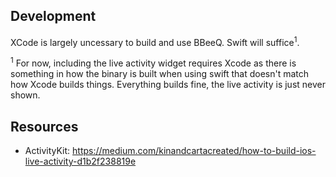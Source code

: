 ## Development

XCode is largely uncessary to build and use BBeeQ. Swift will suffice<sup>1</sup>.

<sup>1</sup> For now, including the live activity widget requires Xcode as there
is something in how the binary is built when using swift that doesn't match how
Xcode builds things. Everything builds fine, the live activity is just never
shown.

## Resources

- ActivityKit: <https://medium.com/kinandcartacreated/how-to-build-ios-live-activity-d1b2f238819e>
